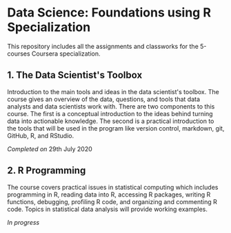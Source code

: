 # Data Science: Foundations using R Specialization
This repository includes all the assignments and classworks for the 5-courses Coursera specialization.

## 1.  The Data Scientist's Toolbox
Introduction to the main tools and ideas in the data scientist's toolbox. The course gives an overview of the data, questions, and tools that data analysts and data scientists work with. There are two components to this course. The first is a conceptual introduction to the ideas behind turning data into actionable knowledge. The second is a practical introduction to the tools that will be used in the program like version control, markdown, git, GitHub, R, and RStudio.

*Completed on* 29th July 2020

## 2. R Programming
The course covers practical issues in statistical computing which includes programming in R, reading data into R, accessing R packages, writing R functions, debugging, profiling R code, and organizing and commenting R code. Topics in statistical data analysis will provide working examples.

*In progress*
